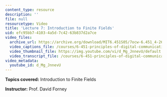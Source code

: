 ```yaml
---
content_type: resource
description: ''
file: null
resourcetype: Video
title: 'Lecture 7: Introduction to Finite Fields'
uid: efc95bb7-4103-4a5d-7c42-63b837d2a7ce
video_files:
  archive_url: https://archive.org/download/MIT6.451S05/7ocw-6.451_4-261-23feb2005-220k.mp4
  video_captions_file: /courses/6-451-principles-of-digital-communication-ii-spring-2005/80fe15004ab2516693b1982acc0f334a_d_Mg_JnnevU.vtt
  video_thumbnail_file: https://img.youtube.com/vi/d_Mg_JnnevU/default.jpg
  video_transcript_file: /courses/6-451-principles-of-digital-communication-ii-spring-2005/bc23976ad314dcfd79ba6c6eb5e760ed_d_Mg_JnnevU.pdf
video_metadata:
  youtube_id: d_Mg_JnnevU
---
```


**Topics covered:** Introduction to Finite Fields

**Instructor:** Prof. David Forney